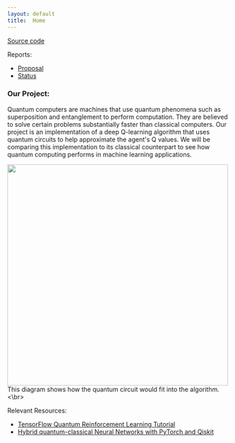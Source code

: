 ```yaml
---
layout: default
title:  Home
---
```


[Source code](https://github.com/fvelasquez12/Superposition)

Reports:

- [Proposal](https://fvelasquez12.github.io/Superposition/proposal.html)
- [Status](https://fvelasquez12.github.io/Superposition/status.html)

### Our Project:
Quantum computers are machines that use quantum phenomena such as superposition and entanglement to perform computation. They are believed to solve certain problems substantially faster than classical computers. Our project is an implementation of a deep Q-learning algorithm that uses quantum circuits to help approximate the agent's Q values. We will be comparing this implementation to its classical counterpart to see how quantum computing performs in machine learning applications. 

<img src="https://user-images.githubusercontent.com/31495624/142091522-7133f584-8b47-4ddc-bbd4-098e4287f90d.png" width="500">
This diagram shows how the quantum circuit would fit into the algorithm. <\br>


Relevant Resources:
- [TensorFlow Quantum Reinforcement Learning Tutorial](https://www.tensorflow.org/quantum/tutorials/quantum_reinforcement_learning)
- [Hybrid quantum-classical Neural Networks with PyTorch and Qiskit](https://qiskit.org/textbook/ch-machine-learning/machine-learning-qiskit-pytorch.html) 
